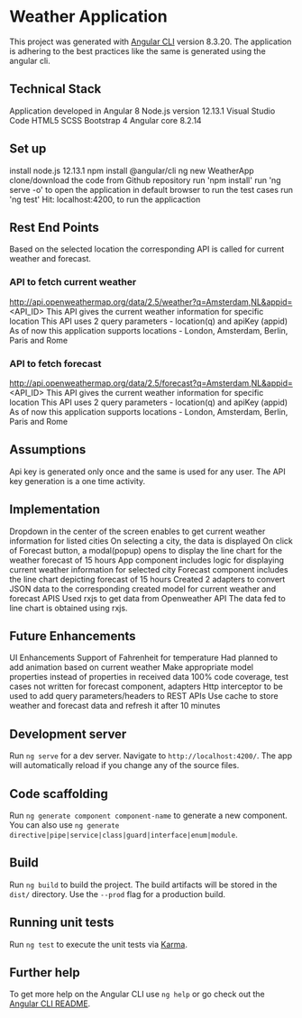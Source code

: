 # Weather Application

This project was generated with [Angular CLI](https://github.com/angular/angular-cli) version 8.3.20.
The application is adhering to the best practices like the same is generated using the angular cli.

## Technical Stack

Application developed in Angular 8
Node.js version	12.13.1
Visual Studio Code
HTML5
SCSS
Bootstrap 4
Angular core 8.2.14

## Set up

install node.js 12.13.1
npm install @angular/cli
ng new WeatherApp
clone/download the code from Github repository
run 'npm install'
run 'ng serve -o' to open the application in default browser
to run the test cases run 'ng test'
Hit: localhost:4200, to run the applicaction

## Rest End Points

Based on the selected location the corresponding API is called for current weather and forecast.

### API to fetch current weather

http://api.openweathermap.org/data/2.5/weather?q=Amsterdam,NL&appid=<API_ID>
This API gives the current weather information for specific location
This API uses 2 query parameters - location(q) and apiKey (appid)
As of now this application supports locations - London, Amsterdam, Berlin, Paris and Rome

### API to fetch forecast

http://api.openweathermap.org/data/2.5/forecast?q=Amsterdam,NL&appid=<API_ID>
This API gives the current weather information for specific location
This API uses 2 query parameters - location(q) and apiKey (appid)
As of now this application supports locations - London, Amsterdam, Berlin, Paris and Rome

## Assumptions

Api key is generated only once and the same is used for any user. The API key generation is a one time activity.

## Implementation

Dropdown in the center of the screen enables to get current weather information for listed cities
On selecting a city, the data is displayed 
On click of Forecast button, a modal(popup) opens to display the line chart for the weather forecast of 15 hours
App component includes logic for displaying current weather information for selected city
Forecast component includes the line chart depicting forecast of 15 hours
Created 2 adapters to convert JSON data to the corresponding created model for current weather and forecast APIS
Used rxjs to get data from Openweather API
The data fed to line chart is obtained using rxjs.

## Future Enhancements

UI Enhancements
Support of Fahrenheit for temperature
Had planned to add animation based on current weather
Make appropriate model properties instead of properties in received data
100% code coverage, test cases not written for forecast component, adapters
Http interceptor to be used to add query parameters/headers to REST APIs
Use cache to store weather and forecast data and refresh it after 10 minutes

## Development server

Run `ng serve` for a dev server. Navigate to `http://localhost:4200/`. The app will automatically reload if you change any of the source files.

## Code scaffolding

Run `ng generate component component-name` to generate a new component. You can also use `ng generate directive|pipe|service|class|guard|interface|enum|module`.

## Build

Run `ng build` to build the project. The build artifacts will be stored in the `dist/` directory. Use the `--prod` flag for a production build.

## Running unit tests

Run `ng test` to execute the unit tests via [Karma](https://karma-runner.github.io).

## Further help

To get more help on the Angular CLI use `ng help` or go check out the [Angular CLI README](https://github.com/angular/angular-cli/blob/master/README.md).
